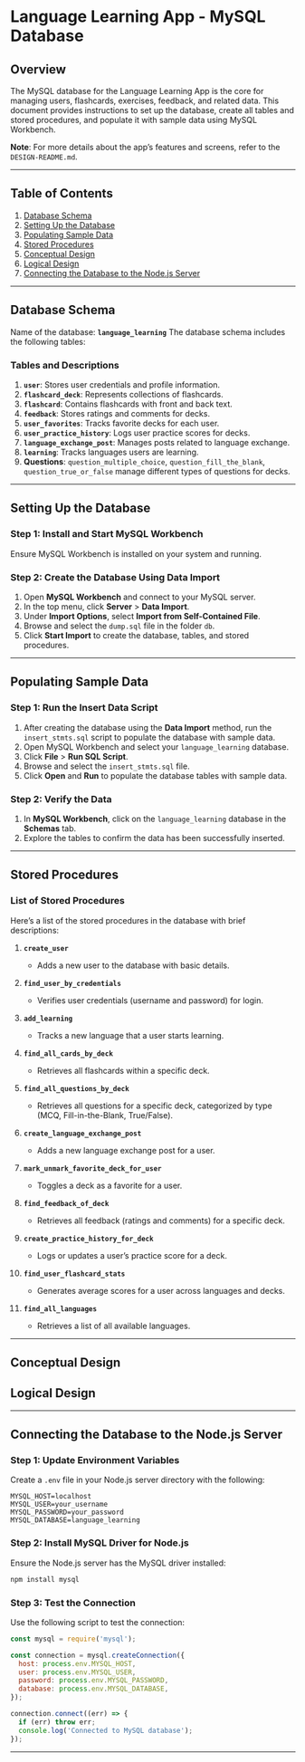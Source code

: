 # Language Learning App - MySQL Database

## Overview
The MySQL database for the Language Learning App is the core for managing users, flashcards, exercises, feedback, and related data. This document provides instructions to set up the database, create all tables and stored procedures, and populate it with sample data using MySQL Workbench.

**Note**: For more details about the app’s features and screens, refer to the `DESIGN-README.md`.

---

## Table of Contents
1. [Database Schema](#database-schema)
2. [Setting Up the Database](#setting-up-the-database)
3. [Populating Sample Data](#populating-sample-data)
4. [Stored Procedures](#stored-procedures)
5. [Conceptual Design](#conceptual-design)
6. [Logical Design](#logical-design)
7. [Connecting the Database to the Node.js Server](#connecting-the-database-to-the-nodejs-server)

---

## Database Schema

Name of the database: **`language_learning`**
The database schema includes the following tables:

### Tables and Descriptions
1. **`user`**: Stores user credentials and profile information.
2. **`flashcard_deck`**: Represents collections of flashcards.
3. **`flashcard`**: Contains flashcards with front and back text.
4. **`feedback`**: Stores ratings and comments for decks.
5. **`user_favorites`**: Tracks favorite decks for each user.
6. **`user_practice_history`**: Logs user practice scores for decks.
7. **`language_exchange_post`**: Manages posts related to language exchange.
8. **`learning`**: Tracks languages users are learning.
9. **Questions**: `question_multiple_choice`, `question_fill_the_blank`, `question_true_or_false` manage different types of questions for decks.

---

## Setting Up the Database

### Step 1: Install and Start MySQL Workbench
Ensure MySQL Workbench is installed on your system and running. 

### Step 2: Create the Database Using Data Import
1. Open **MySQL Workbench** and connect to your MySQL server.
2. In the top menu, click **Server** > **Data Import**.
3. Under **Import Options**, select **Import from Self-Contained File**.
4. Browse and select the `dump.sql` file in the folder `db`.
6. Click **Start Import** to create the database, tables, and stored procedures.

---


## Populating Sample Data

### Step 1: Run the Insert Data Script
1. After creating the database using the **Data Import** method, run the `insert_stmts.sql` script to populate the database with sample data.
2. Open MySQL Workbench and select your `language_learning` database.
3. Click **File** > **Run SQL Script**.
4. Browse and select the `insert_stmts.sql` file.
5. Click **Open** and **Run** to populate the database tables with sample data.

### Step 2: Verify the Data
1. In **MySQL Workbench**, click on the `language_learning` database in the **Schemas** tab.
2. Explore the tables to confirm the data has been successfully inserted.


---

## Stored Procedures

### List of Stored Procedures
Here’s a list of the stored procedures in the database with brief descriptions:

1. **`create_user`**  
   - Adds a new user to the database with basic details.

2. **`find_user_by_credentials`**  
   - Verifies user credentials (username and password) for login.

3. **`add_learning`**  
   - Tracks a new language that a user starts learning.

4. **`find_all_cards_by_deck`**  
   - Retrieves all flashcards within a specific deck.

5. **`find_all_questions_by_deck`**  
   - Retrieves all questions for a specific deck, categorized by type (MCQ, Fill-in-the-Blank, True/False).

6. **`create_language_exchange_post`**  
   - Adds a new language exchange post for a user.

7. **`mark_unmark_favorite_deck_for_user`**  
   - Toggles a deck as a favorite for a user.

8. **`find_feedback_of_deck`**  
   - Retrieves all feedback (ratings and comments) for a specific deck.

9. **`create_practice_history_for_deck`**  
   - Logs or updates a user’s practice score for a deck.

10. **`find_user_flashcard_stats`**  
    - Generates average scores for a user across languages and decks.

11. **`find_all_languages`**  
    - Retrieves a list of all available languages.

---

## Conceptual Design

## Logical Design

---

## Connecting the Database to the Node.js Server

### Step 1: Update Environment Variables
Create a `.env` file in your Node.js server directory with the following:
```env
MYSQL_HOST=localhost
MYSQL_USER=your_username
MYSQL_PASSWORD=your_password
MYSQL_DATABASE=language_learning
```

### Step 2: Install MySQL Driver for Node.js
Ensure the Node.js server has the MySQL driver installed:
```bash
npm install mysql
```

### Step 3: Test the Connection
Use the following script to test the connection:
```javascript
const mysql = require('mysql');

const connection = mysql.createConnection({
  host: process.env.MYSQL_HOST,
  user: process.env.MYSQL_USER,
  password: process.env.MYSQL_PASSWORD,
  database: process.env.MYSQL_DATABASE,
});

connection.connect((err) => {
  if (err) throw err;
  console.log('Connected to MySQL database');
});
```

---